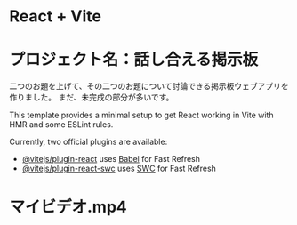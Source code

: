 # React + Vite
# プロジェクト名：話し合える掲示板
二つのお題を上げて、その二つのお題について討論できる掲示板ウェブアプリを作りました。
まだ、未完成の部分が多いです。

This template provides a minimal setup to get React working in Vite with HMR and some ESLint rules.

Currently, two official plugins are available:

- [@vitejs/plugin-react](https://github.com/vitejs/vite-plugin-react/blob/main/packages/plugin-react/README.md) uses [Babel](https://babeljs.io/) for Fast Refresh
- [@vitejs/plugin-react-swc](https://github.com/vitejs/vite-plugin-react-swc) uses [SWC](https://swc.rs/) for Fast Refresh
# マイビデオ.mp4
